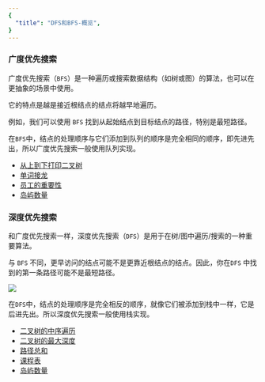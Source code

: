 ```yaml
---
{
  "title": "DFS和BFS-概览",
}
---
```


###  广度优先搜索

广度优先搜索（`BFS`）是一种遍历或搜索数据结构（如树或图）的算法，也可以在更抽象的场景中使用。

它的特点是越是接近根结点的结点将越早地遍历。

例如，我们可以使用 `BFS` 找到从起始结点到目标结点的路径，特别是最短路径。

在`BFS`中，结点的处理顺序与它们添加到队列的顺序是完全相同的顺序，即先进先出，所以广度优先搜索一般使用队列实现。

- [从上到下打印二叉树](http://www.conardli.top/docs/dataStructure/二叉树/从上到下打印二叉树.html)
- [单词接龙](https://leetcode-cn.com/problems/word-ladder/)
- [员工的重要性](https://leetcode-cn.com/problems/employee-importance/)
- [岛屿数量](https://leetcode-cn.com/problems/number-of-islands/)

###  深度优先搜索

和广度优先搜索一样，深度优先搜索（`DFS`）是用于在树/图中遍历/搜索的一种重要算法。

与 `BFS` 不同，更早访问的结点可能不是更靠近根结点的结点。因此，你在`DFS` 中找到的第一条路径可能不是最短路径。

![](https://p1-jj.byteimg.com/tos-cn-i-t2oaga2asx/gold-user-assets/2019/8/20/16cac3549dee7c41~tplv-t2oaga2asx-zoom-in-crop-mark:1304:0:0:0.awebp)

在`DFS`中，结点的处理顺序是完全相反的顺序，就像它们被添加到栈中一样，它是后进先出。所以深度优先搜索一般使用栈实现。

- [二叉树的中序遍历](http://www.conardli.top/docs/dataStructure/%E4%BA%8C%E5%8F%89%E6%A0%91/%E4%BA%8C%E5%8F%89%E6%A0%91%E7%9A%84%E4%B8%AD%E5%BA%8F%E9%81%8D%E5%8E%86.html)
- [二叉树的最大深度](http://www.conardli.top/docs/dataStructure/二叉树/二叉树的最大深度.html)
- [路径总和](https://leetcode-cn.com/problems/path-sum/)
- [课程表](https://leetcode-cn.com/problems/course-schedule/)
- [岛屿数量](https://leetcode-cn.com/problems/number-of-islands/)